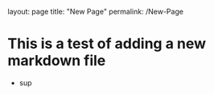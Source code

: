 layout: page
title: "New Page"
permalink: /New-Page

# This is a test of adding a new markdown file
- sup
